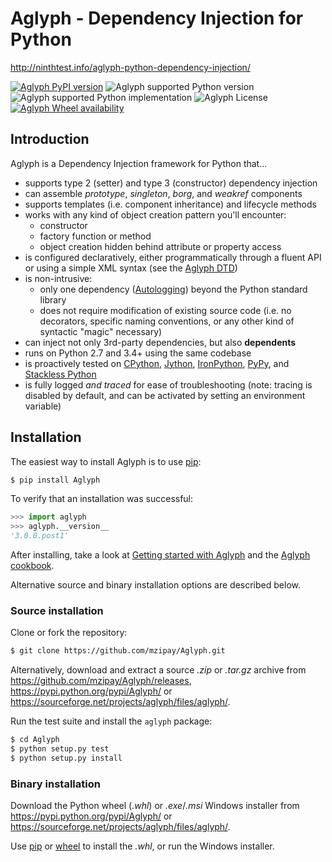 # Aglyph - Dependency Injection for Python

http://ninthtest.info/aglyph-python-dependency-injection/

[![Aglyph PyPI version](https://img.shields.io/pypi/v/Aglyph.svg)](https://pypi.python.org/pypi/Aglyph)
![Aglyph supported Python version](https://img.shields.io/pypi/pyversions/Aglyph.svg)
![Aglyph supported Python implementation](https://img.shields.io/pypi/implementation/Aglyph.svg)
![Aglyph License](https://img.shields.io/pypi/l/Aglyph.svg)
[![Aglyph Wheel availability](https://img.shields.io/pypi/wheel/Aglyph.svg)](https://pypi.python.org/pypi/Aglyph)

## Introduction

Aglyph is a Dependency Injection framework for Python that...

* supports type 2 (setter) and type 3 (constructor) dependency injection
* can assemble *prototype*, *singleton*, *borg*, and *weakref* components
* supports templates (i.e. component inheritance) and lifecycle methods
* works with any kind of object creation pattern you'll encounter:
  * constructor
  * factory function or method
  * object creation hidden behind attribute or property access
* is configured declaratively, either programmatically through a fluent API or
  using a simple XML syntax (see the [Aglyph DTD](
  https://github.com/mzipay/Aglyph/blob/master/resources/aglyph-context.dtd))
* is non-intrusive:
  * only one dependency ([Autologging](
    http://ninthtest.info/python-autologging/)) beyond the Python standard
    library
  * does not require modification of existing source code (i.e. no
    decorators, specific naming conventions, or any other kind of
    syntactic "magic" necessary)
* can inject not only 3rd-party dependencies, but also **dependents**
* runs on Python 2.7 and 3.4+ using the same codebase
* is proactively tested on [CPython](https://www.python.org/),
  [Jython](http://www.jython.org/), [IronPython](http://ironpython.net/),
  [PyPy](http://pypy.org/>), and
  [Stackless Python](https://github.com/stackless-dev/stackless)
* is fully logged *and traced* for ease of troubleshooting (note: tracing is
  disabled by default, and can be activated by setting an environment variable)

## Installation

The easiest way to install Aglyph is to use [pip](https://pip.pypa.io/):

```bash
$ pip install Aglyph
```

To verify that an installation was successful:

```python
>>> import aglyph
>>> aglyph.__version__
'3.0.0.post1'
```

After installing, take a look at [Getting started with Aglyph](
http://aglyph.readthedocs.io/en/latest/get-started.html) and the
[Aglyph cookbook](http://aglyph.readthedocs.io/en/latest/cookbook.html).

Alternative source and binary installation options are described below.

### Source installation

Clone or fork the repository:

```bash
$ git clone https://github.com/mzipay/Aglyph.git
```

Alternatively, download and extract a source _.zip_ or _.tar.gz_ archive
from https://github.com/mzipay/Aglyph/releases,
https://pypi.python.org/pypi/Aglyph/ or
https://sourceforge.net/projects/aglyph/files/aglyph/.

Run the test suite and install the `aglyph` package:

```bash
$ cd Aglyph
$ python setup.py test
$ python setup.py install
```

### Binary installation

Download the Python wheel (_.whl_) or _.exe_/_.msi_ Windows installer
from https://pypi.python.org/pypi/Aglyph/ or
https://sourceforge.net/projects/aglyph/files/aglyph/.

Use [pip](https://pip.pypa.io/) or
[wheel](https://pypi.python.org/pypi/wheel) to install the _.whl_, or
run the Windows installer.

